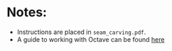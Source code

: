 # Notes:
- Instructions are placed in `seam_carving.pdf`.
- A guide to working with Octave can be found [here](https://yotamsch.github.io/guide/getting-started-with-octave-on-linux.html)
